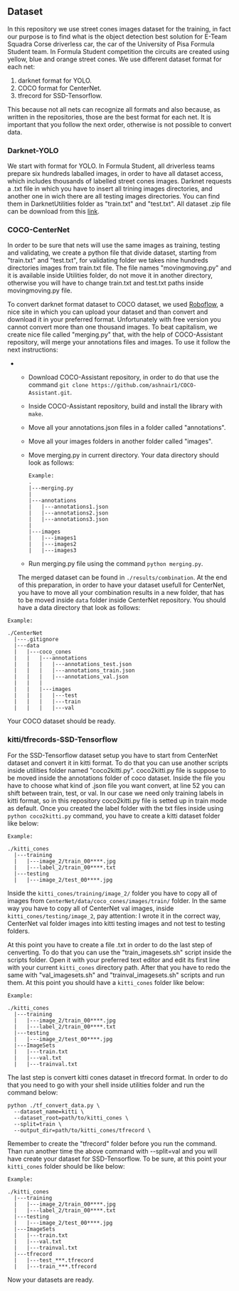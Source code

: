 ## Dataset

In this repository we use street cones images dataset for the training, in fact our purpose is to find what is the object detection best solution for E-Team Squadra Corse driverless car, the car of the University of Pisa Formula Student team. In Formula Student competition the circuits are created using yellow, blue and orange street cones.
We use different dataset format for each net:

1. darknet format for YOLO.
2. COCO format for CenterNet.
3. tfrecord for SSD-Tensorflow.

This because not all nets can recognize all formats and also because, as written in the repositories, those are the best format for each net.
It is important that you follow the next order, otherwise is not possible to convert data.

### Darknet-YOLO

We start with format for YOLO. In Formula Student, all driverless teams prepare six hundreds laballed images, in order to have all dataset access, which includes thousands of labelled street cones images. Darknet requests a .txt file in which you have to insert all trining images directories, and another one in wich there are all testing images directories. You can find them in DarknetUtilities folder as "train.txt" and "test.txt". All dataset .zip file can be download from this [link](https://drive.google.com/file/d/1owi0N7P71JKmvCkWekrEgjKFi-q5GM9m/view?usp=sharing).

### COCO-CenterNet

In order to be sure that nets will use the same images as training, testing and validating, we create a python file that divide dataset, starting from "train.txt" and "test.txt", for validating folder we takes nine hundreds directories images from train.txt file. The file names "movingmoving.py" and it is available inside Utilities folder, do not move it in another directory, otherwise you will have to change train.txt and test.txt paths inside movingmoving.py file.

To convert darknet format dataset to COCO dataset, we used [Roboflow](https://roboflow.com/), a nice site in which you can upload your dataset and than convert and download it in your preferred format. Unfortunately with free version you cannot convert more than one thousand images. To beat capitalism, we create nice file called "merging.py" that, with the help of COCO-Assistant repository, will merge your annotations files and images. To use it follow the next instructions:
*   * Download COCO-Assistant repository, in order to do that use the command `git clone https://github.com/ashnair1/COCO-Assistant.git`.
    * Inside COCO-Assistant repository, build and install the library with `make`.
    * Move all your annotations.json files in a folder called "annotations".
    * Move all your images folders in another folder called "images".
    * Move merging.py in current directory.
        Your data directory should look as follows:

        ```
        Example:
        .
        |---merging.py
        |
        |---annotations
        |   |---annotations1.json
        |   |---annotations2.json
        |   |---annotations3.json
        |
        |---images
        |   |---images1
        |   |---images2
        |   |---images3
        ```
    * Run merging.py file using the command `python merging.py`.

    The merged dataset can be found in `./results/combination`.
At the end of this preparation, in order to have your dataset usefull for CenterNet, you have to move all your combination results in a new folder, that has to be moved inside `data` folder inside CenterNet repository. 
You should have a data directory that look as follows:
```
Example:

./CenterNet
  |---.gitignore
  |---data
  |   |---coco_cones
  |   |   |---annotations
  |   |   |   |---annotations_test.json
  |   |   |   |---annotations_train.json
  |   |   |   |---annotations_val.json
  |   |   |
  |   |   |---images
  |   |   |   |---test
  |   |   |   |---train
  |   |   |   |---val
```
Your COCO dataset should be ready.

### kitti/tfrecords-SSD-Tensorflow

For the SSD-Tensorflow dataset setup you have to start from CenterNet dataset and convert it in kitti format. To do that you can use another scripts inside utilities folder named "coco2kitti.py". coco2kitti.py file is suppose to be moved inside the annotations folder of coco dataset. Inside the file you have to choose what kind of .json file you want convert, at line 52 you can shift between train, test, or val. In our case we need only training labels in kitti format, so in this repository coco2kitti.py file is setted up in train mode as default. Once you created the label folder with the txt files inside using `python coco2kitti.py` command, you have to create a kitti dataset folder like below:
```
Example:

./kitti_cones
  |---training
  |   |---image_2/train_00****.jpg
  |   |---label_2/train_00****.txt
  |---testing
  |   |---image_2/test_00****.jpg
```

Inside the `kitti_cones/training/image_2/` folder you have to copy all of images from `CenterNet/data/coco_cones/images/train/` folder. In the same way you have to copy all of CenterNet val images, inside `kitti_cones/testing/image_2`, pay attention: I wrote it in the correct way, CenterNet val folder images into kitti testing images and not test to testing folders.

At this point you have to create a file .txt in order to do the last step of cenverting. To do that you can use the "train_imagesets.sh" script inside the scripts folder. Open it with your preferred text editor and edit its first line with your current `kitti_cones` directory path. After that you have to redo the same with "val_imagesets.sh" and "trainval_imagesets.sh" scripts and run them. At this point you should have a `kitti_cones` folder like below:

```
Example:

./kitti_cones
  |---training
  |   |---image_2/train_00****.jpg
  |   |---label_2/train_00****.txt
  |---testing
  |   |---image_2/test_00****.jpg
  |---ImageSets
  |   |---train.txt
  |   |---val.txt
  |   |---trainval.txt
```

The last step is convert kitti cones dataset in tfrecord format. In order to do that you need to go with your shell inside utilities folder and run the command below:

```
python ./tf_convert_data.py \
  --dataset_name=kitti \
  --dataset_root=path/to/kitti_cones \
  --split=train \
  --output_dir=path/to/kitti_cones/tfrecord \
```

Remember to create the "tfrecord" folder before you run the command. Than run another time the above command with --split=val and you will have create your dataset for SSD-Tensorflow. To be sure, at this point your `kitti_cones` folder should be like below:

```
Example:

./kitti_cones
  |---training
  |   |---image_2/train_00****.jpg
  |   |---label_2/train_00****.txt
  |---testing
  |   |---image_2/test_00****.jpg
  |---ImageSets
  |   |---train.txt
  |   |---val.txt
  |   |---trainval.txt
  |---tfrecord
  |   |---test_***.tfrecord
  |   |---train_***.tfrecord
```

Now your datasets are ready.
